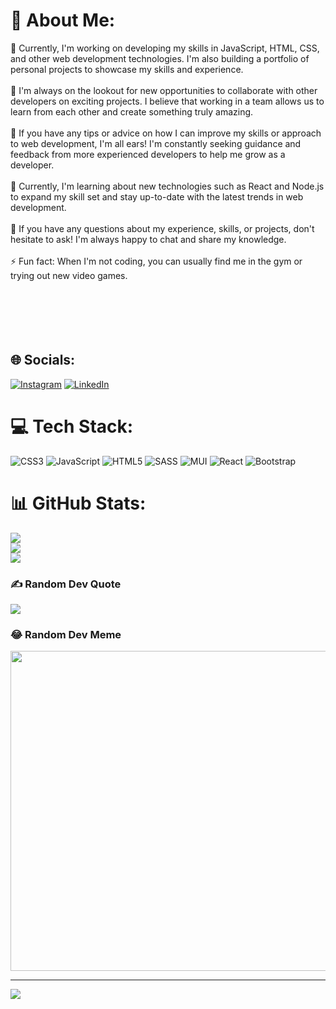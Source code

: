 # 💫 About Me:
🔭 Currently, I'm working on developing my skills in JavaScript, HTML, CSS, and other web development technologies. I'm also building a portfolio of personal projects to showcase my skills and experience.<br><br>👯 I'm always on the lookout for new opportunities to collaborate with other developers on exciting projects. I believe that working in a team allows us to learn from each other and create something truly amazing.<br><br>🤝 If you have any tips or advice on how I can improve my skills or approach to web development, I'm all ears! I'm constantly seeking guidance and feedback from more experienced developers to help me grow as a developer.<br><br>🌱 Currently, I'm learning about new technologies such as React and Node.js to expand my skill set and stay up-to-date with the latest trends in web development.<br><br>💬 If you have any questions about my experience, skills, or projects, don't hesitate to ask! I'm always happy to chat and share my knowledge.<br><br>⚡ Fun fact: When I'm not coding, you can usually find me in the gym  or trying out new video games.<br><br><br><br><br><br>


## 🌐 Socials:
[![Instagram](https://img.shields.io/badge/Instagram-%23E4405F.svg?logo=Instagram&logoColor=white)](https://instagram.com/andreicp97) [![LinkedIn](https://img.shields.io/badge/LinkedIn-%230077B5.svg?logo=linkedin&logoColor=white)](https://linkedin.com/in/andrei-cătălin-postolache) 

# 💻 Tech Stack:
![CSS3](https://img.shields.io/badge/css3-%231572B6.svg?style=for-the-badge&logo=css3&logoColor=white) ![JavaScript](https://img.shields.io/badge/javascript-%23323330.svg?style=for-the-badge&logo=javascript&logoColor=%23F7DF1E) ![HTML5](https://img.shields.io/badge/html5-%23E34F26.svg?style=for-the-badge&logo=html5&logoColor=white) ![SASS](https://img.shields.io/badge/SASS-hotpink.svg?style=for-the-badge&logo=SASS&logoColor=white) ![MUI](https://img.shields.io/badge/MUI-%230081CB.svg?style=for-the-badge&logo=material-ui&logoColor=white) ![React](https://img.shields.io/badge/react-%2320232a.svg?style=for-the-badge&logo=react&logoColor=%2361DAFB) ![Bootstrap](https://img.shields.io/badge/bootstrap-%23563D7C.svg?style=for-the-badge&logo=bootstrap&logoColor=white)
# 📊 GitHub Stats:
![](https://github-readme-stats.vercel.app/api?username=AndreiPostolache&theme=dark&hide_border=false&include_all_commits=false&count_private=false)<br/>
![](https://github-readme-streak-stats.herokuapp.com/?user=AndreiPostolache&theme=dark&hide_border=false)<br/>
![](https://github-readme-stats.vercel.app/api/top-langs/?username=AndreiPostolache&theme=dark&hide_border=false&include_all_commits=false&count_private=false&layout=compact)

### ✍️ Random Dev Quote
![](https://quotes-github-readme.vercel.app/api?type=horizontal&theme=gruvbox)

### 😂 Random Dev Meme
<img src="https://random-memer.herokuapp.com/" width="512px"/>

---
[![](https://visitcount.itsvg.in/api?id=AndreiPostolache&icon=0&color=3)](https://visitcount.itsvg.in)

<!-- Proudly created with GPRM ( https://gprm.itsvg.in ) -->
